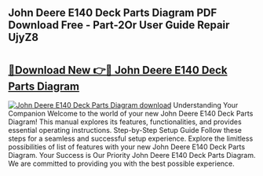 ## John Deere E140 Deck Parts Diagram PDF Download Free - Part-2Or User Guide Repair UjyZ8

# <h2><a href="http://dfi8n4f.blite.top/?on=John+Deere+E140+Deck+Parts+Diagram">🔗Download New 👉🔴 John Deere E140 Deck Parts Diagram</a></h2>

[![John Deere E140 Deck Parts Diagram download](https://i.imgur.com/lujVjoI.png)](http://dfi8n4f.blite.top/?on=John+Deere+E140+Deck+Parts+Diagram)
Understanding Your Companion Welcome to the world of your new John Deere E140 Deck Parts Diagram! This manual explores its features, functionalities, and provides essential operating instructions. Step-by-Step Setup Guide Follow these steps for a seamless and successful setup experience. Explore the limitless possibilities of list of features with your new John Deere E140 Deck Parts Diagram. Your Success is Our Priority John Deere E140 Deck Parts Diagram. We are committed to providing you with the best possible experience.
